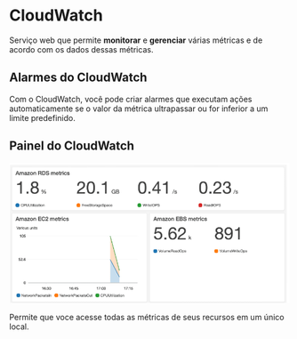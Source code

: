 # CloudWatch

Serviço web que permite **monitorar** e **gerenciar** várias métricas e  de acordo com os dados dessas métricas.

## Alarmes do CloudWatch
Com o CloudWatch, você pode criar alarmes que executam ações automaticamente se o valor da métrica ultrapassar ou for inferior a um limite predefinido. 

## Painel do CloudWatch

![Painel do CloudWatch](../../_images/Modulo7/cloudwatch.png)

Permite que voce acesse todas as métricas de seus recursos em um único local.
